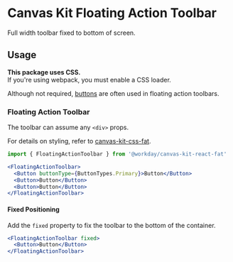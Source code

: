 # Canvas Kit Floating Action Toolbar

Full width toolbar fixed to bottom of screen.

## Usage

**This package uses CSS.**  
If you're using webpack, you must enable a CSS loader.

Although not required, [buttons](../canvas-kit-react-button) are often used in floating action toolbars.

### Floating Action Toolbar

The toolbar can assume any `<div>` props.

For details on styling, refer to [canvas-kit-css-fat](https://ghe.megaleo.com/design/canvas-kit-css/tree/master/modules/canvas-kit-css-fat).

```jsx
import { FloatingActionToolbar } from '@workday/canvas-kit-react-fat'

<FloatingActionToolbar>
  <Button buttonType={ButtonTypes.Primary}>Button</Button>
  <Button>Button</Button>
  <Button>Button</Button>
</FloatingActionToolbar>
```

#### Fixed Positioning

Add the `fixed` property to fix the toolbar to the bottom of the container.

```jsx
<FloatingActionToolbar fixed>
  <Button>Button</Button>
</FloatingActionToolbar>
```
